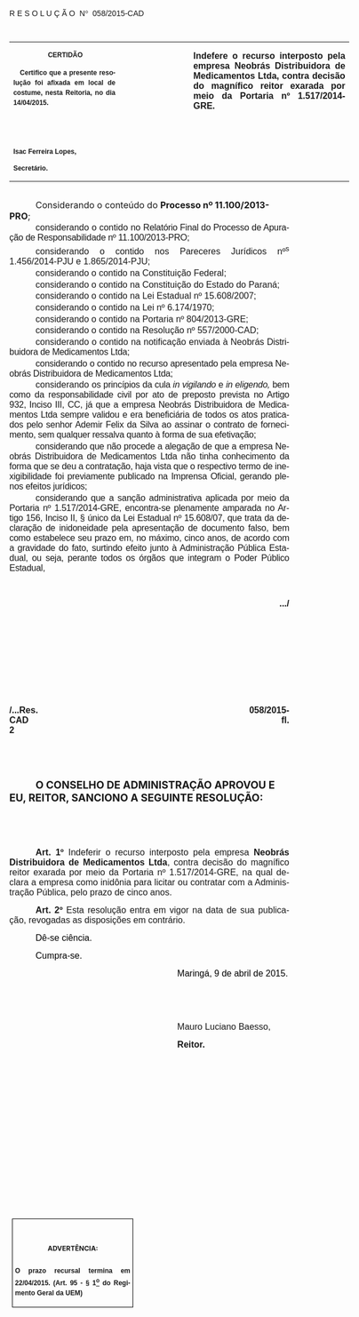 <body lang=PT-BR link=blue vlink=purple style='tab-interval:35.45pt'>

<div class=Section1>

<p class=MsoTitle><span style='font-family:"Arial","sans-serif";mso-bidi-font-family:
"Times New Roman";mso-ansi-language:PT-BR;mso-no-proof:yes'>R E S O L U Ç Ã
O<span style='mso-spacerun:yes'>  </span>N</span><span style='font-family:Symbol;
mso-ascii-font-family:Arial;mso-hansi-font-family:Arial;mso-ansi-language:PT-BR;
mso-char-type:symbol;mso-symbol-font-family:Symbol;mso-no-proof:yes'><span
style='mso-char-type:symbol;mso-symbol-font-family:Symbol'>°</span></span><span
style='font-family:"Arial","sans-serif";mso-bidi-font-family:"Times New Roman";
mso-ansi-language:PT-BR;mso-no-proof:yes'><span style='mso-spacerun:yes'> 
</span>058/2015-CAD<o:p></o:p></span></p>

<p class=BodyText21><span style='font-size:8.0pt;font-family:"Arial","sans-serif";
mso-bidi-font-family:"Times New Roman";mso-no-proof:yes'><o:p>&nbsp;</o:p></span></p>

<table class=MsoNormalTable border=0 cellspacing=0 cellpadding=0 width=612
 style='width:459.0pt;border-collapse:collapse;mso-padding-alt:0cm 5.4pt 0cm 5.4pt'>
 <tr style='mso-yfti-irow:0;mso-yfti-firstrow:yes;mso-yfti-lastrow:yes'>
  <td width=196 valign=top style='width:147.15pt;padding:0cm 5.4pt 0cm 5.4pt'>
  <p class=MsoNormal align=center style='text-align:center'><b
  style='mso-bidi-font-weight:normal'><span style='font-size:9.0pt;mso-bidi-font-size:
  10.0pt;font-family:"Arial","sans-serif";mso-bidi-font-family:"Times New Roman";
  mso-no-proof:yes'><span style='mso-spacerun:yes'> </span>CERTIDÃO<o:p></o:p></span></b></p>
  <p class=MsoNormal style='text-align:justify;line-height:150%'><b
  style='mso-bidi-font-weight:normal'><span style='font-size:9.0pt;mso-bidi-font-size:
  10.0pt;line-height:150%;font-family:"Arial","sans-serif";mso-bidi-font-family:
  "Times New Roman";mso-no-proof:yes'><span style='mso-spacerun:yes'>  
  </span>Certifico que a presente resolução foi afixada em local de costume,
  nesta Reitoria, no dia 14/04/2015.<o:p></o:p></span></b></p>
  <p class=MsoNormal><b style='mso-bidi-font-weight:normal'><span
  style='font-size:8.0pt;font-family:"Arial","sans-serif";mso-bidi-font-family:
  "Times New Roman";mso-no-proof:yes'><o:p>&nbsp;</o:p></span></b></p>
  <p class=MsoNormal><b style='mso-bidi-font-weight:normal'><span
  style='font-size:8.0pt;font-family:"Arial","sans-serif";mso-bidi-font-family:
  "Times New Roman";mso-no-proof:yes'><o:p>&nbsp;</o:p></span></b></p>
  <p class=MsoNormal><b style='mso-bidi-font-weight:normal'><span
  style='font-size:9.0pt;mso-bidi-font-size:10.0pt;font-family:"Arial","sans-serif";
  mso-bidi-font-family:"Times New Roman";mso-no-proof:yes'>Isac Ferreira Lopes,<o:p></o:p></span></b></p>
  <p class=MsoNormal><b style='mso-bidi-font-weight:normal'><span
  style='font-size:9.0pt;mso-bidi-font-size:10.0pt;font-family:"Arial","sans-serif";
  mso-bidi-font-family:"Times New Roman";mso-no-proof:yes'>Secretário.<o:p></o:p></span></b></p>
  </td>
  <td width=123 valign=top style='width:92.15pt;padding:0cm 5.4pt 0cm 5.4pt'>
  <p class=MsoNormal style='margin-right:-5.4pt'><b><span style='font-size:
  12.0pt;mso-bidi-font-size:10.0pt;font-family:"Arial","sans-serif";mso-bidi-font-family:
  "Times New Roman";mso-no-proof:yes'><o:p>&nbsp;</o:p></span></b></p>
  </td>
  <td width=293 valign=top style='width:219.7pt;padding:0cm 5.4pt 0cm 5.4pt'>
  <p class=MsoNormal style='text-align:justify'><b style='mso-bidi-font-weight:
  normal'><span style='font-size:12.0pt;font-family:"Arial","sans-serif"'>Indefere
  o recurso interposto pela e<span style='mso-no-proof:yes'>mpresa Neobrás
  Distribuidora de Medicamentos Ltda, contra decisão do magnífico reitor
  exarada por meio da Portaria nº 1.517/2014-GRE.<span style='mso-bidi-font-weight:
  bold'><o:p></o:p></span></span></span></b></p>
  </td>
 </tr>
</table>

<p class=MsoBodyTextIndent style='margin-top:1.0pt;margin-right:0cm;margin-bottom:
2.0pt;margin-left:0cm;text-indent:35.45pt;tab-stops:35.45pt'><span
style='font-size:8.0pt'><o:p>&nbsp;</o:p></span></p>

<p class=MsoBodyTextIndent style='margin-top:1.0pt;margin-right:0cm;margin-bottom:
2.0pt;margin-left:0cm;text-indent:35.45pt;tab-stops:35.45pt'><span
style='font-size:12.0pt'>Considerando o conteúdo do <b style='mso-bidi-font-weight:
normal'>Processo nº 11.100/2013-PRO</b>;<b style='mso-bidi-font-weight:normal'><span
style='color:black'> </span></b><o:p></o:p></span></p>

<p class=MsoNormal style='margin-top:1.0pt;margin-right:0cm;margin-bottom:2.0pt;
margin-left:0cm;text-align:justify;text-indent:35.45pt;mso-pagination:none'><span
style='font-size:12.0pt;font-family:"Arial","sans-serif"'>considerando o
contido no <span style='letter-spacing:-.2pt'>Relatório Final do Processo de
Apuração de Responsabilidade nº 11.100/2013-PRO;</span><o:p></o:p></span></p>

<p class=MsoNormal style='margin-top:1.0pt;margin-right:0cm;margin-bottom:2.0pt;
margin-left:0cm;text-align:justify;text-indent:35.45pt;mso-pagination:none'><span
style='font-size:12.0pt;font-family:"Arial","sans-serif"'>considerando o
contido nos Pareceres Jurídicos nº<sup>s</sup> 1.456/2014-PJU e 1.865/2014-PJU;<o:p></o:p></span></p>

<p class=MsoNormal style='margin-top:1.0pt;margin-right:0cm;margin-bottom:2.0pt;
margin-left:0cm;text-align:justify;text-indent:35.45pt;mso-pagination:none'><span
style='font-size:12.0pt;font-family:"Arial","sans-serif"'>considerando o
contido na Constituição Federal;<o:p></o:p></span></p>

<p class=MsoNormal style='margin-top:1.0pt;margin-right:0cm;margin-bottom:2.0pt;
margin-left:0cm;text-align:justify;text-indent:35.45pt;mso-pagination:none'><span
style='font-size:12.0pt;font-family:"Arial","sans-serif"'>considerando o
contido na Constituição do Estado do Paraná;<o:p></o:p></span></p>

<p class=MsoNormal style='margin-top:1.0pt;margin-right:0cm;margin-bottom:2.0pt;
margin-left:0cm;text-align:justify;text-indent:35.45pt;mso-pagination:none'><span
style='font-size:12.0pt;font-family:"Arial","sans-serif"'>considerando o
contido na Lei Estadual nº 15.608/2007;<o:p></o:p></span></p>

<p class=MsoNormal style='margin-top:1.0pt;margin-right:0cm;margin-bottom:2.0pt;
margin-left:0cm;text-align:justify;text-indent:35.45pt;mso-pagination:none'><span
style='font-size:12.0pt;font-family:"Arial","sans-serif"'>considerando o
contido na Lei nº 6.174/1970;<o:p></o:p></span></p>

<p class=MsoNormal style='margin-top:1.0pt;margin-right:0cm;margin-bottom:2.0pt;
margin-left:0cm;text-align:justify;text-indent:35.45pt;mso-pagination:none'><span
style='font-size:12.0pt;font-family:"Arial","sans-serif"'>considerando o
contido na Portaria nº 804/2013-GRE;<o:p></o:p></span></p>

<p class=MsoNormal style='margin-top:1.0pt;margin-right:0cm;margin-bottom:2.0pt;
margin-left:0cm;text-align:justify;text-indent:35.45pt;mso-pagination:none'><span
style='font-size:12.0pt;font-family:"Arial","sans-serif"'>considerando o
contido na Resolução nº 557/2000-CAD;<o:p></o:p></span></p>

<p class=MsoNormal style='margin-top:1.0pt;margin-right:0cm;margin-bottom:2.0pt;
margin-left:0cm;text-align:justify;text-indent:35.45pt;mso-pagination:none'><span
style='font-size:12.0pt;font-family:"Arial","sans-serif"'>considerando o
contido na notificação enviada à Neobrás <span style='letter-spacing:-.2pt'>Distribuidora
de Medicamentos Ltda;</span><o:p></o:p></span></p>

<p class=MsoNormal style='margin-top:1.0pt;margin-right:0cm;margin-bottom:2.0pt;
margin-left:0cm;text-align:justify;text-indent:35.45pt;mso-pagination:none'><span
style='font-size:12.0pt;font-family:"Arial","sans-serif";letter-spacing:-.2pt'>considerando
o contido no recurso apresentado pela empresa Neobrás Distribuidora de Medicamentos
Ltda</span><span style='font-size:12.0pt;font-family:"Arial","sans-serif"'>;<o:p></o:p></span></p>

<p class=MsoNormal style='margin-top:1.0pt;margin-right:0cm;margin-bottom:2.0pt;
margin-left:0cm;text-align:justify;text-indent:35.45pt;mso-pagination:none'><span
style='font-size:12.0pt;font-family:"Arial","sans-serif"'>considerando <span
style='letter-spacing:-.2pt'>os princípios da cula <i style='mso-bidi-font-style:
normal'>in vigilando</i> e<i style='mso-bidi-font-style:normal'> in eligendo,</i>
bem como da responsabilidade civil por ato de preposto prevista no Artigo 932, Inciso
III, CC, já que a empresa Neobrás Distribuidora de Medicamentos Ltda sempre
validou e era beneficiária de todos os atos praticados pelo senhor Ademir Felix
da Silva ao assinar o contrato de fornecimento, sem qualquer ressalva quanto à
forma de sua efetivação; </span><o:p></o:p></span></p>

<p class=MsoNormal style='margin-top:1.0pt;margin-right:0cm;margin-bottom:2.0pt;
margin-left:0cm;text-align:justify;text-indent:35.45pt;mso-pagination:none'><span
style='font-size:12.0pt;font-family:"Arial","sans-serif";letter-spacing:-.2pt'>considerando
que não procede a alegação de que a empresa Neobrás Distribuidora de Medicamentos
Ltda não tinha conhecimento da forma que se deu a contratação, haja vista que o
respectivo termo de inexigibilidade foi previamente publicado na Imprensa
Oficial, gerando plenos efeitos jurídicos;</span><span style='font-size:12.0pt;
font-family:"Arial","sans-serif"'><o:p></o:p></span></p>

<p class=MsoNormal style='margin-top:1.0pt;margin-right:0cm;margin-bottom:2.0pt;
margin-left:0cm;text-align:justify;text-indent:35.45pt;mso-pagination:none'><span
style='font-size:12.0pt;font-family:"Arial","sans-serif";letter-spacing:-.2pt'>considerando
que a sanção administrativa aplicada por meio da Portaria nº 1.517/2014-GRE,
encontra-se plenamente amparada no Artigo 156, Inciso II, § único da Lei
Estadual nº 15.608/07, que trata da declaração de inidoneidade pela
apresentação de documento falso, bem como estabelece seu prazo em, no máximo,
cinco anos, de acordo com a gravidade do fato, surtindo efeito junto à
Administração Pública Estadual, ou seja, perante todos os órgãos que integram o
Poder Público Estadual,</span><span style='font-size:12.0pt;font-family:"Arial","sans-serif"'><o:p></o:p></span></p>

<p class=MsoNormal style='text-align:justify;text-indent:35.45pt'><span
style='font-size:11.5pt;font-family:"Arial","sans-serif";mso-bidi-font-family:
"Times New Roman";mso-no-proof:yes'><o:p>&nbsp;</o:p></span></p>

<p class=MsoNormal align=right style='text-align:right;text-indent:35.45pt'><b
style='mso-bidi-font-weight:normal'><span style='font-size:12.0pt;font-family:
"Arial","sans-serif";mso-bidi-font-family:"Times New Roman";mso-no-proof:yes'>.../<o:p></o:p></span></b></p>

<p class=MsoNormal align=right style='text-align:right;text-indent:35.45pt'><b
style='mso-bidi-font-weight:normal'><span style='font-size:12.0pt;font-family:
"Arial","sans-serif";mso-bidi-font-family:"Times New Roman";mso-no-proof:yes'><o:p>&nbsp;</o:p></span></b></p>

<p class=MsoNormal style='text-align:justify'><b style='mso-bidi-font-weight:
normal'><span style='font-size:12.0pt;font-family:"Arial","sans-serif";
mso-bidi-font-family:"Times New Roman";mso-no-proof:yes'><o:p>&nbsp;</o:p></span></b></p>

<p class=MsoNormal style='text-align:justify'><b style='mso-bidi-font-weight:
normal'><span style='font-size:12.0pt;font-family:"Arial","sans-serif";
mso-bidi-font-family:"Times New Roman";mso-no-proof:yes'><o:p>&nbsp;</o:p></span></b></p>

<p class=MsoNormal style='text-align:justify'><b style='mso-bidi-font-weight:
normal'><span style='font-size:12.0pt;font-family:"Arial","sans-serif";
mso-bidi-font-family:"Times New Roman";mso-no-proof:yes'><o:p>&nbsp;</o:p></span></b></p>

<p class=MsoNormal style='text-align:justify'><b style='mso-bidi-font-weight:
normal'><span style='font-size:12.0pt;font-family:"Arial","sans-serif";
mso-bidi-font-family:"Times New Roman";mso-no-proof:yes'><o:p>&nbsp;</o:p></span></b></p>

<p class=MsoNormal style='text-align:justify'><b style='mso-bidi-font-weight:
normal'><span style='font-size:12.0pt;font-family:"Arial","sans-serif";
mso-bidi-font-family:"Times New Roman";mso-no-proof:yes'>/...Res. 058/2015-CAD<span
style='mso-tab-count:9'>                                                                                                     </span>fl.
2<o:p></o:p></span></b></p>

<p class=MsoNormal align=right style='text-align:right;text-indent:35.45pt'><b
style='mso-bidi-font-weight:normal'><span style='font-size:12.0pt;font-family:
"Arial","sans-serif";mso-bidi-font-family:"Times New Roman";mso-no-proof:yes'><o:p>&nbsp;</o:p></span></b></p>

<p class=MsoNormal align=right style='text-align:right;text-indent:35.45pt'><b
style='mso-bidi-font-weight:normal'><span style='font-size:12.0pt;font-family:
"Arial","sans-serif";mso-bidi-font-family:"Times New Roman";mso-no-proof:yes'><o:p>&nbsp;</o:p></span></b></p>

<p class=MsoBodyTextIndent style='text-indent:35.45pt'><b style='mso-bidi-font-weight:
normal'><span style='font-size:14.0pt;mso-no-proof:yes'>O CONSELHO DE
ADMINISTRAÇÃO APROVOU E EU, REITOR, SANCIONO A SEGUINTE RESOLUÇÃO:<o:p></o:p></span></b></p>

<p class=MsoNormal style='text-align:justify;text-indent:35.45pt'><span
style='font-size:12.0pt;font-family:"Arial","sans-serif"'><o:p>&nbsp;</o:p></span></p>

<p class=MsoNormal style='text-align:justify;text-indent:35.45pt'><span
style='font-size:12.0pt;font-family:"Arial","sans-serif"'><o:p>&nbsp;</o:p></span></p>

<p class=MsoNormal style='margin-bottom:6.0pt;text-align:justify;text-indent:
35.45pt'><b style='mso-bidi-font-weight:normal'><span style='font-size:12.0pt;
font-family:"Arial","sans-serif"'>Art. 1º </span></b><span style='font-size:
12.0pt;font-family:"Arial","sans-serif"'>Indeferir<b style='mso-bidi-font-weight:
normal'> </b>o recurso interposto pela e<span style='mso-no-proof:yes'>mpresa <b
style='mso-bidi-font-weight:normal'>Neobrás Distribuidora de Medicamentos Ltda</b>,
contra decisão do magnífico reitor exarada por meio da Portaria nº
1.517/2014-GRE, na qual declara a empresa como inidônia para licitar ou
contratar com a Administração Pública, pelo prazo de cinco anos</span>.<o:p></o:p></span></p>

<p class=MsoNormal style='text-align:justify;text-indent:35.45pt'><b
style='mso-bidi-font-weight:normal'><span style='font-size:12.0pt;font-family:
"Arial","sans-serif";mso-fareast-font-family:"Arial Unicode MS";mso-bidi-font-family:
"Times New Roman";mso-no-proof:yes'>Art.&nbsp;2º </span></b><span
style='font-size:12.0pt;font-family:"Arial","sans-serif";mso-bidi-font-family:
"Times New Roman";mso-no-proof:yes'>Esta resolução entra em vigor na data de
sua publicação, revogadas as disposições em contrário.</span><span
style='font-size:12.0pt;font-family:"Arial","sans-serif";mso-fareast-font-family:
"Arial Unicode MS";mso-bidi-font-family:"Times New Roman";letter-spacing:-.2pt;
mso-no-proof:yes'><o:p></o:p></span></p>

<p class=MsoNormal style='text-align:justify;text-indent:35.45pt'><span
style='font-size:12.0pt;font-family:"Arial","sans-serif";color:black;
mso-no-proof:yes'>Dê-se ciência.<o:p></o:p></span></p>

<p class=MsoNormal style='text-align:justify;text-indent:35.45pt'><span
style='font-size:12.0pt;font-family:"Arial","sans-serif";color:black;
mso-no-proof:yes'>Cumpra-se.<o:p></o:p></span></p>

<p class=MsoNormal style='text-align:justify;text-indent:8.0cm'><span
style='font-size:12.0pt;font-family:"Arial","sans-serif";color:black;
mso-no-proof:yes'>Maringá, 9 de abril de 2015.<o:p></o:p></span></p>

<p class=MsoNormal style='text-align:justify;text-indent:8.0cm'><span
style='font-size:12.0pt;font-family:"Arial","sans-serif";mso-bidi-font-family:
"Times New Roman";mso-no-proof:yes'><o:p>&nbsp;</o:p></span></p>

<p class=MsoNormal style='text-align:justify;text-indent:8.0cm'><span
style='font-size:12.0pt;font-family:"Arial","sans-serif";mso-bidi-font-family:
"Times New Roman";mso-no-proof:yes'><o:p>&nbsp;</o:p></span></p>

<p class=MsoNormal style='text-align:justify;text-indent:8.0cm'><span
style='font-size:12.0pt;font-family:"Arial","sans-serif"'>Mauro Luciano Baesso</span><span
style='font-size:12.0pt;font-family:"Arial","sans-serif";mso-bidi-font-family:
"Times New Roman";mso-no-proof:yes'>,<o:p></o:p></span></p>

<p class=MsoNormal style='text-align:justify;text-indent:8.0cm;tab-stops:8.0cm 276.45pt'><b
style='mso-bidi-font-weight:normal'><span style='font-size:12.0pt;font-family:
"Arial","sans-serif";mso-bidi-font-family:"Times New Roman";mso-no-proof:yes'>Reitor.<o:p></o:p></span></b></p>

<p class=MsoNormal style='text-align:justify;text-indent:8.0cm;tab-stops:8.0cm 276.45pt'><b
style='mso-bidi-font-weight:normal'><span style='font-size:12.0pt;font-family:
"Arial","sans-serif";mso-bidi-font-family:"Times New Roman";mso-no-proof:yes'><o:p>&nbsp;</o:p></span></b></p>

<p class=MsoNormal style='text-align:justify;text-indent:8.0cm;tab-stops:8.0cm 276.45pt'><b
style='mso-bidi-font-weight:normal'><span style='font-size:12.0pt;font-family:
"Arial","sans-serif";mso-bidi-font-family:"Times New Roman";mso-no-proof:yes'><o:p>&nbsp;</o:p></span></b></p>

<p class=MsoNormal style='text-align:justify;text-indent:8.0cm;tab-stops:8.0cm 276.45pt'><b
style='mso-bidi-font-weight:normal'><span style='font-size:12.0pt;font-family:
"Arial","sans-serif";mso-bidi-font-family:"Times New Roman";mso-no-proof:yes'><o:p>&nbsp;</o:p></span></b></p>

<p class=MsoNormal style='text-align:justify;text-indent:8.0cm;tab-stops:8.0cm 276.45pt'><b
style='mso-bidi-font-weight:normal'><span style='font-size:12.0pt;font-family:
"Arial","sans-serif";mso-bidi-font-family:"Times New Roman";mso-no-proof:yes'><o:p>&nbsp;</o:p></span></b></p>

<p class=MsoNormal style='text-align:justify;text-indent:8.0cm;tab-stops:8.0cm 276.45pt'><b
style='mso-bidi-font-weight:normal'><span style='font-size:12.0pt;font-family:
"Arial","sans-serif";mso-bidi-font-family:"Times New Roman";mso-no-proof:yes'><o:p>&nbsp;</o:p></span></b></p>

<p class=MsoNormal style='text-align:justify;text-indent:8.0cm;tab-stops:8.0cm 276.45pt'><b
style='mso-bidi-font-weight:normal'><span style='font-size:12.0pt;font-family:
"Arial","sans-serif";mso-bidi-font-family:"Times New Roman";mso-no-proof:yes'><o:p>&nbsp;</o:p></span></b></p>

<p class=MsoNormal style='text-align:justify;text-indent:8.0cm;tab-stops:8.0cm 276.45pt'><b
style='mso-bidi-font-weight:normal'><span style='font-size:12.0pt;font-family:
"Arial","sans-serif";mso-bidi-font-family:"Times New Roman";mso-no-proof:yes'><o:p>&nbsp;</o:p></span></b></p>

<p class=MsoNormal style='text-align:justify;text-indent:8.0cm;tab-stops:8.0cm 276.45pt'><b
style='mso-bidi-font-weight:normal'><span style='font-size:12.0pt;font-family:
"Arial","sans-serif";mso-bidi-font-family:"Times New Roman";mso-no-proof:yes'><o:p>&nbsp;</o:p></span></b></p>

<p class=MsoNormal style='text-align:justify;text-indent:8.0cm;tab-stops:8.0cm 276.45pt'><b
style='mso-bidi-font-weight:normal'><span style='font-size:12.0pt;font-family:
"Arial","sans-serif";mso-bidi-font-family:"Times New Roman";mso-no-proof:yes'><o:p>&nbsp;</o:p></span></b></p>

<table class=MsoNormalTable border=1 cellspacing=0 cellpadding=0
 style='margin-left:3.5pt;border-collapse:collapse;border:none;mso-border-alt:
 solid windowtext .5pt;mso-padding-alt:0cm 3.5pt 0cm 3.5pt;mso-border-insideh:
 .5pt solid windowtext;mso-border-insidev:.5pt solid windowtext'>
 <tr style='mso-yfti-irow:0;mso-yfti-firstrow:yes;mso-yfti-lastrow:yes'>
  <td width=207 valign=top style='width:155.6pt;border:solid windowtext 1.0pt;
  mso-border-alt:solid windowtext .5pt;padding:0cm 3.5pt 0cm 3.5pt'>
  <h1 align=center style='text-align:center;line-height:150%'><span
  style='font-size:9.0pt;mso-bidi-font-size:10.0pt;line-height:150%;mso-bidi-font-family:
  Arial;mso-ansi-language:PT-BR;mso-fareast-language:PT-BR;mso-no-proof:yes'>ADVERTÊNCIA:<o:p></o:p></span></h1>
  <p class=MsoNormal style='text-align:justify;line-height:150%'><b
  style='mso-bidi-font-weight:normal'><span style='font-size:9.0pt;mso-bidi-font-size:
  10.0pt;line-height:150%;font-family:"Arial","sans-serif";mso-bidi-font-family:
  "Times New Roman";mso-no-proof:yes'>O prazo recursal termina em 22/04/2015.
  (Art. 95 - § 1<u><sup>o</sup></u> do Regimento Geral da UEM)</span></b><span
  style='font-size:9.0pt;mso-bidi-font-size:10.0pt;line-height:150%;font-family:
  "Arial","sans-serif";mso-bidi-font-family:"Times New Roman";mso-no-proof:
  yes'><o:p></o:p></span></p>
  </td>
 </tr>
</table>

<p align=right style='margin:0cm;margin-bottom:.0001pt;text-align:right;
text-indent:35.45pt'><span style='font-size:9.0pt;mso-bidi-font-family:Arial;
mso-no-proof:yes'><o:p>&nbsp;</o:p></span></p>

</div>

</body>
